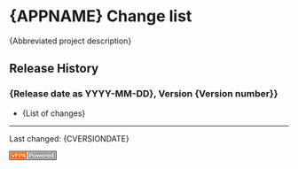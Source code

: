 <!-- 
The following will be set on initial run:
{APPNAME}
{CVERSIONDATE}

Fill other placeholders
-->
# {APPNAME} Change list

{Abbreviated project description}

## Release History

### {Release date as YYYY-MM-DD}, Version {Version number}}

* {List of changes}

----
Last changed: {CVERSIONDATE}

![](../images/vfpxpoweredby_alternative.gif)